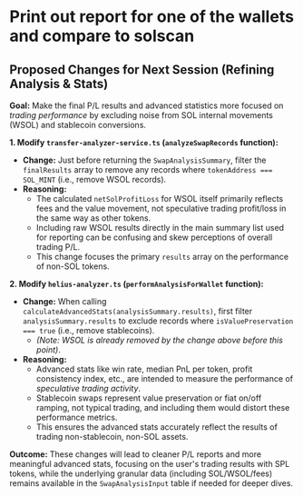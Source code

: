 # Print out report for one of the wallets and compare to solscan

## Proposed Changes for Next Session (Refining Analysis & Stats)

**Goal:** Make the final P/L results and advanced statistics more focused on *trading performance* by excluding noise from SOL internal movements (WSOL) and stablecoin conversions.

**1. Modify `transfer-analyzer-service.ts` (`analyzeSwapRecords` function):**

*   **Change:** Just before returning the `SwapAnalysisSummary`, filter the `finalResults` array to remove any records where `tokenAddress === SOL_MINT` (i.e., remove WSOL records).
*   **Reasoning:** 
    *   The calculated `netSolProfitLoss` for WSOL itself primarily reflects fees and the value movement, not speculative trading profit/loss in the same way as other tokens.
    *   Including raw WSOL results directly in the main summary list used for reporting can be confusing and skew perceptions of overall trading P/L.
    *   This change focuses the primary `results` array on the performance of non-SOL tokens.

**2. Modify `helius-analyzer.ts` (`performAnalysisForWallet` function):**

*   **Change:** When calling `calculateAdvancedStats(analysisSummary.results)`, first filter `analysisSummary.results` to exclude records where `isValuePreservation === true` (i.e., remove stablecoins).
    *   *(Note: WSOL is already removed by the change above before this point)*.
*   **Reasoning:**
    *   Advanced stats like win rate, median PnL per token, profit consistency index, etc., are intended to measure the performance of *speculative trading activity*.
    *   Stablecoin swaps represent value preservation or fiat on/off ramping, not typical trading, and including them would distort these performance metrics.
    *   This ensures the advanced stats accurately reflect the results of trading non-stablecoin, non-SOL assets.

**Outcome:** These changes will lead to cleaner P/L reports and more meaningful advanced stats, focusing on the user's trading results with SPL tokens, while the underlying granular data (including SOL/WSOL/fees) remains available in the `SwapAnalysisInput` table if needed for deeper dives.




